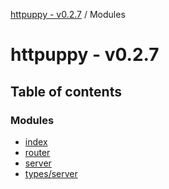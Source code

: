[httpuppy - v0.2.7](README.md) / Modules

# httpuppy - v0.2.7

## Table of contents

### Modules

- [index](modules/index.md)
- [router](modules/router.md)
- [server](modules/server.md)
- [types/server](modules/types_server.md)
